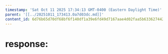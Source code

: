```yaml
---
timestamp: 'Sat Oct 11 2025 17:34:13 GMT-0400 (Eastern Daylight Time)'
parent: '[[../20251011_173413.0a7d03dc.md]]'
content_id: 6d76b65d70df68bf6f140df1a39e6fd49d7167aae4d02faa5b63362744266256
---
```


# response:
